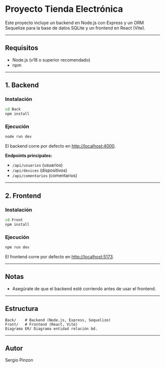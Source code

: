# Proyecto Tienda Electrónica

Este proyecto incluye un backend en Node.js con Express y un ORM Sequelize para la base de datos SQLite y un frontend en React (Vite).

---

## Requisitos

- Node.js (v18 o superior recomendado)
- npm

---

## 1. Backend

### Instalación

```bash
cd Back
npm install
```

### Ejecución

```bash
node run dev
```

El backend corre por defecto en [http://localhost:4000](http://localhost:4000).

**Endpoints principales:**
- `/api/usuarios` (usuarios)
- `/api/devices` (dispositivos)
- `/api/comentarios` (comentarios)

---

## 2. Frontend

### Instalación

```bash
cd Front
npm install
```

### Ejecución

```bash
npm run dev
```

El frontend corre por defecto en [http://localhost:5173](http://localhost:5173).

---

## Notas

- Asegúrate de que el backend esté corriendo antes de usar el frontend.

---

## Estructura

```
Back/    # Backend (Node.js, Express, Sequelize)
Front/   # Frontend (React, Vite)
Diagrama ER/ Diagrama entidad relación bd.
```

---

## Autor

Sergio Pinzon
